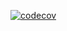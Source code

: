 
[![codecov](https://codecov.io/gl/cjtim/cjtim-backend-go/branch/master/graph/badge.svg?token=1U720WVC9T)](https://codecov.io/gl/cjtim/cjtim-backend-go)
